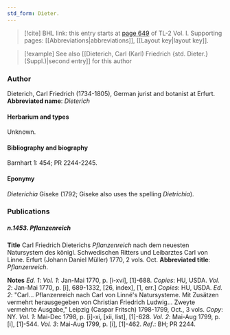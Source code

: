 ```yaml
---
std_form: Dieter.
---
```


> [!cite] BHL link: this entry starts at [page 649](https://www.biodiversitylibrary.org/page/33120780) of TL-2 Vol. I.
> Supporting pages: [[Abbreviations|abbreviations]], [[Layout key|layout key]].

> [!example] See also [[Dieterich, Carl (Karl) Friedrich {std. Dieter.} (Suppl.)|second entry]] for this author

### Author

Dieterich, Carl Friedrich (1734-1805), German jurist and botanist at Erfurt. 
**Abbreviated name**: *Dieterich*

#### Herbarium and types

Unknown.

#### Bibliography and biography

Barnhart 1: 454; PR 2244-2245.

#### Eponymy

*Dieterichia* Giseke (1792; Giseke also uses the spelling *Dietrichia*).

### Publications

##### n.1453. Pflanzenreich

**Title**
Carl Friedrich Dieterichs *Pflanzenreich* nach dem neuesten Natursystem des königl. Schwedischen Ritters und Leibarztes Carl von Linne. Erfurt (Johann Daniel Müller) 1770, 2 vols. Oct.
**Abbreviated title**: *Pflanzenreich*.

**Notes**
*Ed. 1*: *Vol. 1*: Jan-Mai 1770, p. \[i-xvi\], \[1\]-688. *Copies*: HU, USDA.
*Vol. 2*: Jan-Mai 1770, p. \[i\], 689-1332, \[26, index\], \[1, err.\] *Copies*: HU, USDA.
*Ed. 2*: "Carl... Pflanzenreich nach Carl von Linné's Natursysteme. Mit Zusätzen vermehrt herausgegeben von Christian Friedrich Ludwig... Zweyte vermehrte Ausgabe," Leipzig (Caspar Fritsch) 1798-1799, Oct., 3 vols. *Copy*: NY.
*Vol. 1*: Mai-Dec 1798, p. \[i\]-xi, \[xii, list\], \[1\]-628.
*Vol. 2*: Mai-Aug 1799, p. \[i\], \[1\]-544.
*Vol. 3*: Mai-Aug 1799, p. \[i\], \[1\]-462.
*Ref*.: BH; PR 2244.

